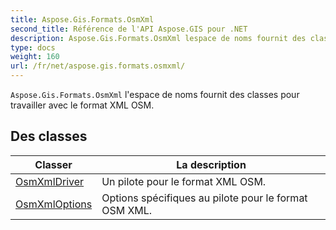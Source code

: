 ```yaml
---
title: Aspose.Gis.Formats.OsmXml
second_title: Référence de l'API Aspose.GIS pour .NET
description: Aspose.Gis.Formats.OsmXml lespace de noms fournit des classes pour travailler avec le format XML OSM.
type: docs
weight: 160
url: /fr/net/aspose.gis.formats.osmxml/
---
```

`Aspose.Gis.Formats.OsmXml` l'espace de noms fournit des classes pour travailler avec le format XML OSM.

## Des classes

| Classer | La description |
| --- | --- |
| [OsmXmlDriver](./osmxmldriver/) | Un pilote pour le format XML OSM. |
| [OsmXmlOptions](./osmxmloptions/) | Options spécifiques au pilote pour le format OSM XML. |


